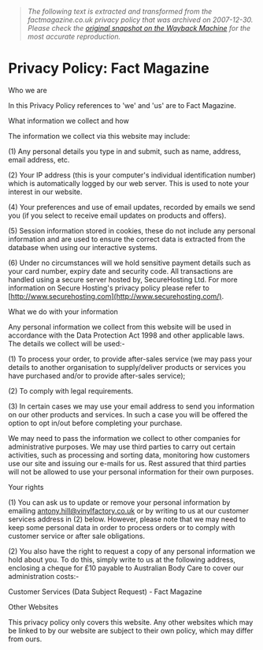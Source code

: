 > *The following text is extracted and transformed from the factmagazine.co.uk privacy policy that was archived on 2007-12-30. Please check the [original snapshot on the Wayback Machine](https://web.archive.org/web/20071230210118id_/http%3A//www.factmagazine.co.uk/da/21814) for the most accurate reproduction.*

# Privacy Policy: Fact Magazine

Who we are 

In this Privacy Policy references to 'we' and 'us' are to Fact Magazine. 

What information we collect and how 

The information we collect via this website may include: 

(1) Any personal details you type in and submit, such as name, address, email address, etc. 

(2) Your IP address (this is your computer's individual identification number) which is automatically logged by our web server. This is used to note your interest in our website. 

(4) Your preferences and use of email updates, recorded by emails we send you (if you select to receive email updates on products and offers). 

(5) Session information stored in cookies, these do not include any personal information and are used to ensure the correct data is extracted from the database when using our interactive systems. 

(6) Under no circumstances will we hold sensitive payment details such as your card number, expiry date and security code. All transactions are handled using a secure server hosted by, SecureHosting Ltd. For more information on Secure Hosting's privacy policy please refer to [http://www.securehosting.com](http://www.securehosting.com/). 

What we do with your information 

Any personal information we collect from this website will be used in accordance with the Data Protection Act 1998 and other applicable laws. The details we collect will be used:- 

(1) To process your order, to provide after-sales service (we may pass your details to another organisation to supply/deliver products or services you have purchased and/or to provide after-sales service); 

(2) To comply with legal requirements. 

(3) In certain cases we may use your email address to send you information on our other products and services. In such a case you will be offered the option to opt in/out before completing your purchase. 

We may need to pass the information we collect to other companies for administrative purposes. We may use third parties to carry out certain activities, such as processing and sorting data, monitoring how customers use our site and issuing our e-mails for us. Rest assured that third parties will not be allowed to use your personal information for their own purposes. 

Your rights 

(1) You can ask us to update or remove your personal information by emailing [antony.hill@vinylfactory.co.uk](mailto:antony.hill@vinylfactory.co.uk) or by writing to us at our customer services address in (2) below. However, please note that we may need to keep some personal data in order to process orders or to comply with customer service or after sale obligations. 

(2) You also have the right to request a copy of any personal information we hold about you. To do this, simply write to us at the following address, enclosing a cheque for £10 payable to Australian Body Care to cover our administration costs:- 

Customer Services (Data Subject Request) - Fact Magazine 

Other Websites 

This privacy policy only covers this website. Any other websites which may be linked to by our website are subject to their own policy, which may differ from ours. 

